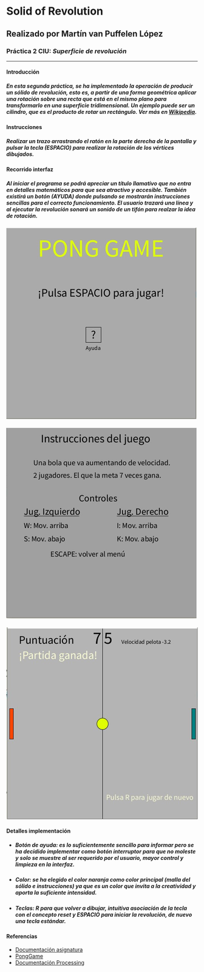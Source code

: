 # Solid of Revolution
## Realizado por Martín van Puffelen López
### Práctica 2 CIU: *Superficie de revolución*
___

#### Introducción
##### En esta segunda práctica, se ha implementado la operación de producir un sólido de revolución, esto es, a partir de una forma geométrica aplicar una rotación sobre una recta que está en el mismo plano para transformarlo en una superficie tridimensional. Un ejemplo puede ser un cilindro, que es el producto de rotar un rectángulo. Ver más en [Wikipedia](https://en.wikipedia.org/wiki/Solid_of_revolution).

#### Instrucciones
##### Realizar un trazo arrastrando el ratón en la parte derecha de la pantalla y pulsar la tecla (*ESPACIO*) para realizar la rotación de los vértices dibujados.

#### Recorrido interfaz
##### Al iniciar el programa se podrá apreciar un título llamativo que no entra en detalles matemáticos para que sea atractivo y accesible. También existirá un botón (**AYUDA**) donde pulsando se mostrarán instrucciones sencillas para el correcto funcionamiento. El usuario trazará una línea y al ejecutar la revolución sonará un sonido de un tifón para realzar la idea de rotación.

![Imagen Menú](https://github.com/martinvplopez/Pong-CIU/blob/main/menu.jpg)
####
![Imagen Ayuda](https://github.com/martinvplopez/Pong-CIU/blob/main/help.jpg)
####
![Imagen Partida](https://github.com/martinvplopez/Pong-CIU/blob/main/game.jpg)

#### Detalles implementación
- ##### **Botón de ayuda**: es lo suficientemente sencillo para informar pero se ha decidido implementar como botón *interruptor* para que no moleste y solo se muestre al ser requerido por el usuario, mayor control y limpieza en la interfaz.
- ##### **Color**: se ha elegido el color naranja como color principal (malla del sólido e instrucciones) ya que es un color que invita a la creatividad y aporta la suficiente intensidad.
- ##### **Teclas**: *R* para que volver a dibujar, intuitiva asociación de la tecla con el concepto *reset* y *ESPACIO* para iniciar la revolución, de nuevo una tecla estándar.

#### Referencias
- [Documentación asignatura](https://github.com/otsedom/otsedom.github.io/blob/main/CIU/P1/README.md)
- [PongGame](https://www.ponggame.org/)
- [Documentación Processing](https://processing.org/reference)

